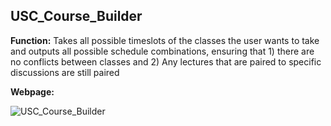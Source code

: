 ## USC_Course_Builder

**Function:** Takes all possible timeslots of the classes the user wants to take and outputs all possible schedule combinations, ensuring that 1) there are no conflicts between classes and 2) Any lectures that are paired to specific discussions are still paired

**Webpage:**

![USC_Course_Builder](https://user-images.githubusercontent.com/84340435/148697827-2ab39ab0-2fae-4f8b-83c4-925f9873517a.jpg)

